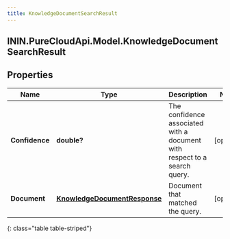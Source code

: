 ```yaml
---
title: KnowledgeDocumentSearchResult
---
```

## ININ.PureCloudApi.Model.KnowledgeDocumentSearchResult

## Properties

|Name | Type | Description | Notes|
|------------ | ------------- | ------------- | -------------|
| **Confidence** | **double?** | The confidence associated with a document with respect to a search query. | [optional] |
| **Document** | [**KnowledgeDocumentResponse**](KnowledgeDocumentResponse.html) | Document that matched the query. | [optional] |
{: class="table table-striped"}


